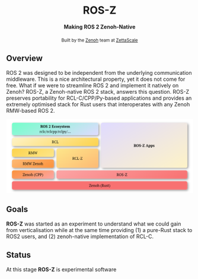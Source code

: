 <div align="center">
    <h1>ROS-Z</h1>
    <p><strong>Making ROS 2 Zenoh-Native</strong></p>
    <sub>Built by the <a href="https://zenoh.io">Zenoh</a> team at <a href="https://www.zettascale.tech">ZettaScale</a></sub>
</div>

## Overview

ROS 2 was designed to be independent from the underlying communication middleware. This is a nice architectural property,
yet it does not come for free.  What if we were to streamline ROS 2 and implement it natively on Zenoh? ROS-Z, a Zenoh-native ROS 2 stack,
answers this question. ROS-Z preserves portability for RCL-C/CPP/Py-based  applications and provides an extremely optimised stack for Rust
users that interoperates with any Zenoh RMW-based ROS 2.

![architecture](./assets/architecture.png)

## Goals
**ROS-Z** was started as an experiment to understand what we could gain from verticalisation while at the same time
providing (1) a pure-Rust stack to ROS2 users, and (2) zenoh-native implementation of RCL-C.

## Status
At this stage **ROS-Z** is experimental software
